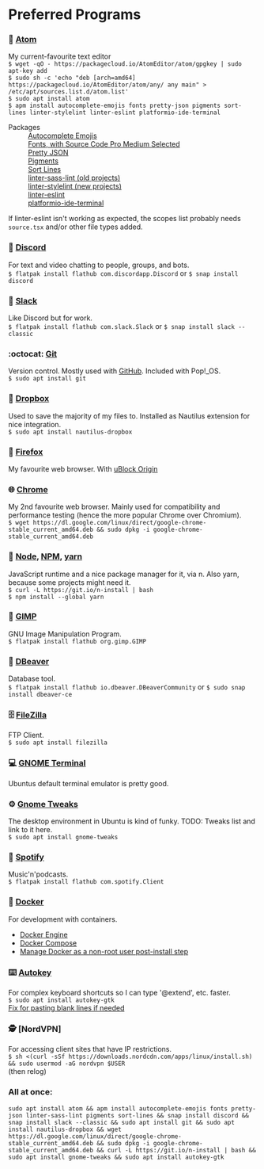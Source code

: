 # Preferred Programs


### :memo: [Atom](https://atom.io/)
My current-favourite text editor  
`$ wget -qO - https://packagecloud.io/AtomEditor/atom/gpgkey | sudo apt-key add`  
`$ sudo sh -c 'echo "deb [arch=amd64] https://packagecloud.io/AtomEditor/atom/any/ any main" > /etc/apt/sources.list.d/atom.list'`  
`$ sudo apt install atom`  
`$ apm install autocomplete-emojis fonts pretty-json pigments sort-lines linter-stylelint linter-eslint platformio-ide-terminal`  

<dl>
  <dt>Packages</dt>
  <dd>
    <a href="https://atom.io/packages/autocomplete-emojis">Autocomplete Emojis</a><br>
    <a href="https://atom.io/packages/fonts">Fonts, with Source Code Pro Medium Selected</a><br>
    <a href="https://atom.io/packages/pretty-json">Pretty JSON</a><br>
    <a href="https://atom.io/packages/pigments">Pigments</a><br>
    <a href="https://atom.io/packages/sort-lines">Sort Lines</a><br>
    <a href="https://atom.io/packages/linter-sass-lint">linter-sass-lint (old projects)</a><br>
    <a href="https://atom.io/packages/linter-sass-lint">linter-stylelint (new projects)</a><br>
    <a href="https://atom.io/packages/linter-eslint">linter-eslint</a><br>
    <a href="https://atom.io/packages/platformio-ide-terminal">platformio-ide-terminal</a><br>
  </dd>
</dl>

If linter-eslint isn't working as expected, the scopes list probably needs `source.tsx` and/or other file types added.

### :speech_balloon: [Discord](https://discordapp.com/)
For text and video chatting to people, groups, and bots.  
`$ flatpak install flathub com.discordapp.Discord` or `$ snap install discord`

### :office: [Slack](https://slack.com)
Like Discord but for work.  
`$ flatpak install flathub com.slack.Slack` or `$ snap install slack --classic`

### :octocat: [Git](https://git-scm.com/)
Version control. Mostly used with [GitHub](https://github.com). Included with Pop!_OS.  
`$ sudo apt install git`

### :file_folder: [Dropbox](https://github.com/dropbox/nautilus-dropbox)
Used to save the majority of my files to. Installed as Nautilus extension for nice integration.  
`$ sudo apt install nautilus-dropbox`

### :fox_face: [Firefox](http://firefox.com/)
My favourite web browser. With [uBlock Origin](https://addons.mozilla.org/en-GB/firefox/addon/ublock-origin/)

### :globe_with_meridians: [Chrome](https://www.chromium.org/Home)
My 2nd favourite web browser. Mainly used for compatibility and performance testing (hence the more popular Chrome over Chromium).  
`$ wget https://dl.google.com/linux/direct/google-chrome-stable_current_amd64.deb && sudo dpkg -i google-chrome-stable_current_amd64.deb`  

### :nut_and_bolt: [Node](https://nodejs.org/), [NPM](https://www.npmjs.com/), [yarn](https://yarnpkg.com/)
JavaScript runtime and a nice package manager for it, via n. Also yarn, because some projects might need it.  
`$ curl -L https://git.io/n-install | bash`  
`$ npm install --global yarn`  

### :art: [GIMP](https://www.gimp.org/)
GNU Image Manipulation Program.  
`$ flatpak install flathub org.gimp.GIMP`  

### 🦫 [DBeaver](https://dbeaver.io/)
Database tool.  
`$ flatpak install flathub io.dbeaver.DBeaverCommunity` or `$ sudo snap install dbeaver-ce`

### 🗄️ [FileZilla](https://filezilla-project.org/)  
FTP Client.  
`$ sudo apt install filezilla`  

### :computer: [GNOME Terminal](https://help.gnome.org/users/gnome-terminal/stable/)
Ubuntus default terminal emulator is pretty good.

### :gear: [Gnome Tweaks](https://wiki.gnome.org/action/show/Apps/Tweaks)
The desktop environment in Ubuntu is kind of funky. TODO: Tweaks list and link to it here.  
`$ sudo apt install gnome-tweaks`  

### :musical_note: [Spotify](https://www.spotify.com)
Music'n'podcasts.  
`$ flatpak install flathub com.spotify.Client`

### :whale: [Docker](https://www.docker.com/)  
For development with containers.
* [Docker Engine](https://docs.docker.com/engine/install/ubuntu/)
* [Docker Compose](https://docs.docker.com/compose/install/)
* [Manage Docker as a non-root user post-install step](https://docs.docker.com/engine/install/linux-postinstall/)

### :keyboard: [Autokey](https://github.com/autokey/autokey)
For complex keyboard shortcuts so I can type '@extend', etc. faster.  
`$ sudo apt install autokey-gtk`  
[Fix for pasting blank lines if needed](https://www.codyeding.com/dbus-autokey-ubuntu/)

### :detective: [NordVPN]
For accessing client sites that have IP restrictions.  
`$ sh <(curl -sSf https://downloads.nordcdn.com/apps/linux/install.sh) && sudo usermod -aG nordvpn $USER`  
(then relog)

### All at once:
```
sudo apt install atom && apm install autocomplete-emojis fonts pretty-json linter-sass-lint pigments sort-lines && snap install discord && snap install slack --classic && sudo apt install git && sudo apt install nautilus-dropbox && wget https://dl.google.com/linux/direct/google-chrome-stable_current_amd64.deb && sudo dpkg -i google-chrome-stable_current_amd64.deb && curl -L https://git.io/n-install | bash && sudo apt install gnome-tweaks && sudo apt install autokey-gtk
```

